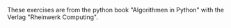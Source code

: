 These exercises are from the python book "Algorithmen in Python" with the Verlag "Rheinwerk Computing".